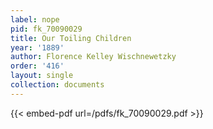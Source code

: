 ```yaml
---
label: nope
pid: fk_70090029
title: Our Toiling Children
year: '1889'
author: Florence Kelley Wischnewetzky
order: '416'
layout: single
collection: documents
---
```



{{< embed-pdf url=/pdfs/fk_70090029.pdf >}}